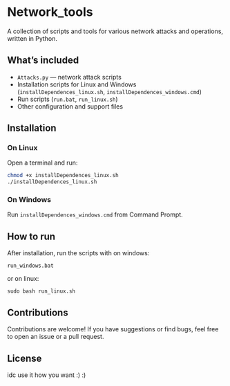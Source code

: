 # Network_tools

A collection of scripts and tools for various network attacks and operations, written in Python.

## What’s included

- `Attacks.py` — network attack scripts  
- Installation scripts for Linux and Windows (`installDependences_linux.sh`, `installDependences_windows.cmd`)  
- Run scripts (`run.bat`, `run_linux.sh`)  
- Other configuration and support files

## Installation

### On Linux

Open a terminal and run:

```bash
chmod +x installDependences_linux.sh
./installDependences_linux.sh
```

### On Windows

Run `installDependences_windows.cmd` from Command Prompt.

## How to run

After installation, run the scripts with on windows:

```
run_windows.bat
```

or on linux:

```
sudo bash run_linux.sh
```

## Contributions

Contributions are welcome! If you have suggestions or find bugs, feel free to open an issue or a pull request.

## License

idc use it how you want
:)
:)
